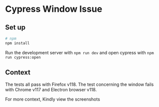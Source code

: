 # Cypress Window Issue


## Set up
```bash
# npm
npm install
```

Run the development server with ```npm run dev``` and open cypress with ```npm run cypress:open```


## Context
The tests all pass with Firefox v118. The test concerning the window fails with Chrome v117 and Electron browser v118.

For more context, Kindly view the screenshots
